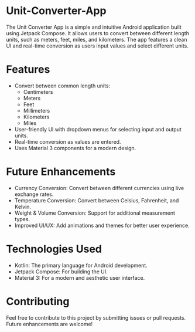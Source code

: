 # Unit-Converter-App
The Unit Converter App is a simple and intuitive Android application built using Jetpack Compose. It allows users to convert between different length units, such as meters, feet, miles, and kilometers. The app features a clean UI and real-time conversion as users input values and select different units.
# Features
- Convert between common length units:
    - Centimeters
    - Meters
    - Feet
    - Millimeters
    - Kilometers
    - Miles
- User-friendly UI with dropdown menus for selecting input and output units.
- Real-time conversion as values are entered.
- Uses Material 3 components for a modern design.
# Future Enhancements
- Currency Conversion: Convert between different currencies using live exchange rates.
- Temperature Conversion: Convert between Celsius, Fahrenheit, and Kelvin.
- Weight & Volume Conversion: Support for additional measurement types.
- Improved UI/UX: Add animations and themes for better user experience.
# Technologies Used
- Kotlin: The primary language for Android development.
- Jetpack Compose: For building the UI.
- Material 3: For a modern and aesthetic user interface.
# Contributing
Feel free to contribute to this project by submitting issues or pull requests. Future enhancements are welcome!
